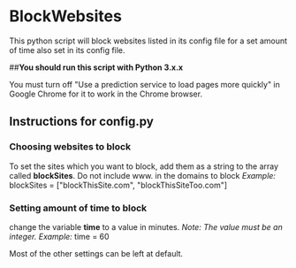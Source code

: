 # BlockWebsites
This python script will block websites listed in its config file for a set amount of time also set in its config file.

##**You should run this script with Python 3.x.x**

You must turn off "Use a prediction service to load pages more quickly" in Google Chrome for it to work in the Chrome browser.



## Instructions for config.py
### Choosing websites to block
To set the sites which you want to block, add them as a string to the array called **blockSites**.
Do not include www. in the domains to block
*Example:*
blockSites = ["blockThisSite.com", "blockThisSiteToo.com"]


### Setting amount of time to block
change the variable **time** to a value in minutes. *Note: The value must be an integer.*
*Example:*
time = 60

Most of the other settings can be left at default.

